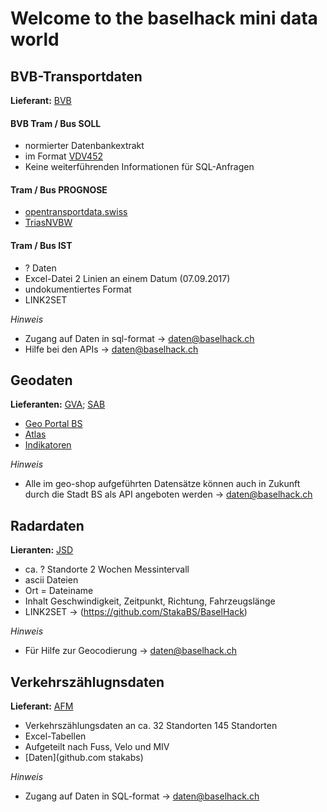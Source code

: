 Welcome to the baselhack mini data world
========================================================================

##  BVB-Transportdaten
**Lieferant:** [BVB](http://bvb.ch)

#### BVB Tram / Bus SOLL
* normierter Datenbankextrakt
* im Format [VDV452](https://www.vdv.de/452--sdsv15.pdfx?forced=true)
* Keine weiterführenden Informationen für SQL-Anfragen

#### Tram / Bus PROGNOSE
* [opentransportdata.swiss](https://opentransportdata.swiss/de/cookbook/verwendung-der-api/)
* [TriasNVBW](triasNVBW)

#### Tram / Bus IST
* ? Daten
* Excel-Datei 2 Linien an einem Datum (07.09.2017)
* undokumentiertes Format
* LINK2SET

*Hinweis*
* Zugang auf Daten in sql-format -> daten@baselhack.ch
* Hilfe bei den APIs -> daten@baselhack.ch

## Geodaten
**Lieferanten:** [GVA](http://www.gva.bs.ch/); [SAB](http://www.statistik.bs.ch/)
* [Geo Portal BS](http://www.geo.bs.ch)
* [Atlas](http://www.statistik.bs.ch/karten/basler-atlas.html)
* [Indikatoren](http://www.statistik.bs.ch/zahlen/indikatoren.html)

*Hinweis*
* Alle im geo-shop aufgeführten Datensätze können auch in Zukunft durch die Stadt BS als API angeboten werden -> daten@baselhack.ch

## Radardaten
**Lieranten:** [JSD](http://www.polizei.bs.ch)
* ca. ? Standorte 2 Wochen Messintervall
* ascii Dateien
* Ort = Dateiname
* Inhalt Geschwindigkeit, Zeitpunkt, Richtung, Fahrzeugslänge
* LINK2SET -> (https://github.com/StakaBS/BaselHack)

*Hinweis*
* Für Hilfe zur Geocodierung -> daten@baselhack.ch

## Verkehrszählugnsdaten
**Lieferant:** [AFM](http://www.mobilitaet.bs.ch)
* Verkehrszählungsdaten an ca. 32 Standorten 145 Standorten
* Excel-Tabellen
* Aufgeteilt nach Fuss, Velo und MIV
* [Daten](github.com stakabs)

*Hinweis*
* Zugang auf Daten in SQL-format -> daten@baselhack.ch
